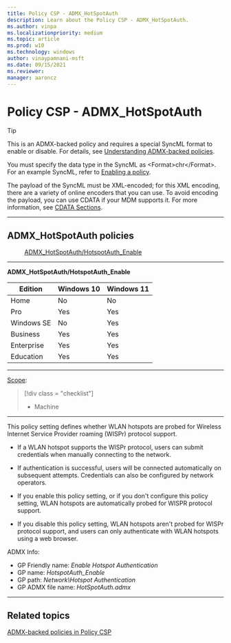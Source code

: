```yaml
---
title: Policy CSP - ADMX_HotSpotAuth
description: Learn about the Policy CSP - ADMX_HotSpotAuth.
ms.author: vinpa
ms.localizationpriority: medium
ms.topic: article
ms.prod: w10
ms.technology: windows
author: vinaypamnani-msft
ms.date: 09/15/2021
ms.reviewer:
manager: aaroncz
---
```


# Policy CSP - ADMX_HotSpotAuth

> [!TIP]
> This is an ADMX-backed policy and requires a special SyncML format to enable or disable.  For details, see [Understanding ADMX-backed policies](../understanding-admx-backed-policies.md).
>
> You must specify the data type in the SyncML as &lt;Format&gt;chr&lt;/Format&gt;. For an example SyncML, refer to [Enabling a policy](../understanding-admx-backed-policies.md#enabling-a-policy).
>
> The payload of the SyncML must be XML-encoded; for this XML encoding, there are a variety of online encoders that you can use. To avoid encoding the payload, you can use CDATA if your MDM supports it.  For more information, see [CDATA Sections](http://www.w3.org/TR/REC-xml/#sec-cdata-sect).

<hr/>

<!--Policies-->
## ADMX_HotSpotAuth policies

<dl>
  <dd>
    <a href="#admx-hotspotauth-hotspotauth_enable">ADMX_HotSpotAuth/HotspotAuth_Enable</a>
  </dd>
</dl>

<hr/>

<!--Policy-->
<a href="" id="admx-hotspotauth-hotspotauth_enable"></a>**ADMX_HotSpotAuth/HotspotAuth_Enable**

<!--SupportedSKUs-->

|Edition|Windows 10|Windows 11|
|--- |--- |--- |
|Home|No|No|
|Pro|Yes|Yes|
|Windows SE|No|Yes|
|Business|Yes|Yes|
|Enterprise|Yes|Yes|
|Education|Yes|Yes|

<!--/SupportedSKUs-->
<hr/>

<!--Scope-->
[Scope](./policy-configuration-service-provider.md#policy-scope):

> [!div class = "checklist"]
> * Machine

<hr/>

<!--/Scope-->
<!--Description-->
This policy setting defines whether WLAN hotspots are probed for Wireless Internet Service Provider roaming (WISPr) protocol support.

- If a WLAN hotspot supports the WISPr protocol, users can submit credentials when manually connecting to the network.

- If authentication is successful, users will be connected automatically on subsequent attempts. Credentials can also be configured by network operators.

- If you enable this policy setting, or if you don't configure this policy setting, WLAN hotspots are automatically probed for WISPR protocol support.

- If you disable this policy setting, WLAN hotspots aren't probed for WISPr protocol support, and users can only authenticate with WLAN hotspots using a web browser.

<!--/Description-->

<!--ADMXBacked-->
ADMX Info:
-   GP Friendly name: *Enable Hotspot Authentication*
-   GP name: *HotspotAuth_Enable*
-   GP path: *Network\Hotspot Authentication*
-   GP ADMX file name: *HotSpotAuth.admx*

<!--/ADMXBacked-->
<!--/Policy-->

<hr/>


<!--/Policies-->

## Related topics

[ADMX-backed policies in Policy CSP](./policies-in-policy-csp-admx-backed.md)